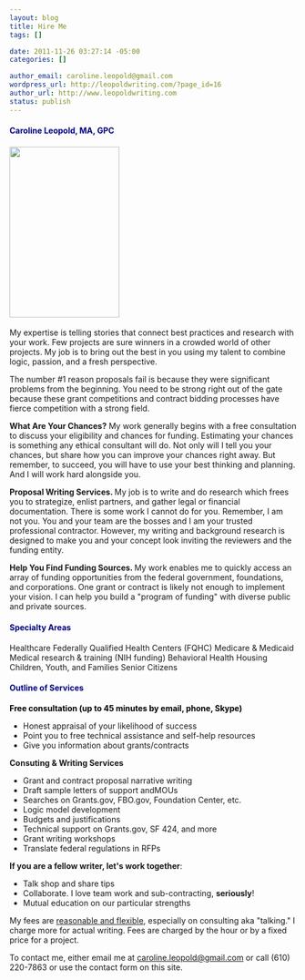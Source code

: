 ```yaml
---
layout: blog
title: Hire Me
tags: []

date: 2011-11-26 03:27:14 -05:00
categories: []

author_email: caroline.leopold@gmail.com
wordpress_url: http://leopoldwriting.com/?page_id=16
author_url: http://www.leopoldwriting.com
status: publish
---
```

<h4 style="text-align: left;"><strong><span style="color: #000080;">Caroline Leopold, MA, GPC</span></strong></h4>
<h4 style="text-align: left;"><a href="http://leopoldwriting.com/wp-content/uploads/2011/11/prettyme1.jpg"><img class="alignright size-medium wp-image-430" title="prettyme" src="http://leopoldwriting.com/wp-content/uploads/2011/11/prettyme1-193x300.jpg" alt="" width="193" height="300" /></a></h4>
My expertise is telling stories that connect best practices and research with your work. Few projects are sure winners in a crowded world of other projects. My job is to bring out the best in you using my talent to combine logic, passion, and a fresh perspective.

The number #1 reason proposals fail is because they were significant problems from the beginning. You need to be strong right out of the gate because these grant competitions and contract bidding processes have fierce competition with a strong field.

<strong>What Are Your Chances?</strong> My work generally begins with a free consultation to discuss your eligibility and chances for funding. Estimating your chances is something any ethical consultant will do. Not only will I tell you your chances, but share how you can improve your chances right away. But remember, to succeed, you will have to use your best thinking and planning. And I will work hard alongside you.

<strong>Proposal Writing Services. </strong>My job is to write and do research which frees you to strategize, enlist partners, and gather legal or financial documentation. There is some work I cannot do for you. Remember, I am not you. You and your team are the bosses and I am your trusted professional contractor. However, my writing and background research is designed to make you and your concept look inviting the reviewers and the funding entity.

<strong>Help You Find Funding Sources. </strong>My work enables me to quickly access an array of funding opportunities from the federal government, foundations, and corporations. One grant or contract is likely not enough to implement your vision. I can help you build a "program of funding" with diverse public and private sources.
<h4><span style="text-align: left; color: #000080;">Specialty Areas</span></h4>
Healthcare
Federally Qualified Health Centers (FQHC)
Medicare &amp; Medicaid
Medical research &amp; training (NIH funding)
Behavioral Health
Housing
Children, Youth, and Families
Senior Citizens
<h4><span style="color: #000080;">Outline of Services</span></h4>
<span style="color: #000000;"><strong>Free consultation (up to 45 minutes by email, phone, Skype)</strong></span>
<ul>
	<li>Honest appraisal of your likelihood of success</li>
	<li>Point you to free technical assistance and self-help resources</li>
	<li>Give you information about grants/contracts</li>
</ul>
<strong>Consuting &amp; Writing Services</strong>
<ul>
	<li>Grant and contract proposal narrative writing</li>
	<li>Draft sample letters of support andMOUs</li>
	<li>Searches on Grants.gov, FBO.gov, Foundation Center, etc.</li>
	<li>Logic model development</li>
	<li>Budgets and justifications</li>
	<li>Technical support on Grants.gov, SF 424, and more</li>
	<li>Grant writing workshops</li>
	<li>Translate federal regulations in RFPs</li>
</ul>
<strong>If you are a fellow writer, let's work together</strong>:
<ul>
	<li>Talk shop and share tips</li>
	<li>Collaborate. I love team work and sub-contracting, <strong>seriously</strong>!</li>
	<li>Mutual education on our particular strengths</li>
</ul>
My fees are <span style="text-decoration: underline;">reasonable and flexible</span>, especially on consulting aka "talking." I charge more for actual writing. Fees are charged by the hour or by a fixed price for a project.

To contact me, either email me at caroline.leopold@gmail.com or call (610) 220-7863 or use the contact form on this site.

<span style="color: #008000;"><strong>
</strong></span>

&nbsp;
